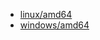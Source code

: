 
* <a href="https://caddyserver.com/api/download?os=linux&arch=amd64&p=github.com%2Fgreenpau%2Fcaddy-auth-portal%40v1.4.9&p=github.com%2Fgreenpau%2Fcaddy-auth-jwt%40v1.3.7&p=github.com%2Fgreenpau%2Fcaddy-trace%40v1.1.7" target="_blank">linux/amd64</a>
* <a href="https://caddyserver.com/api/download?os=windows&arch=amd64&p=github.com%2Fgreenpau%2Fcaddy-auth-portal%40v1.4.9&p=github.com%2Fgreenpau%2Fcaddy-auth-jwt%40v1.3.7&p=github.com%2Fgreenpau%2Fcaddy-trace%40v1.1.7" target="_blank">windows/amd64</a>
